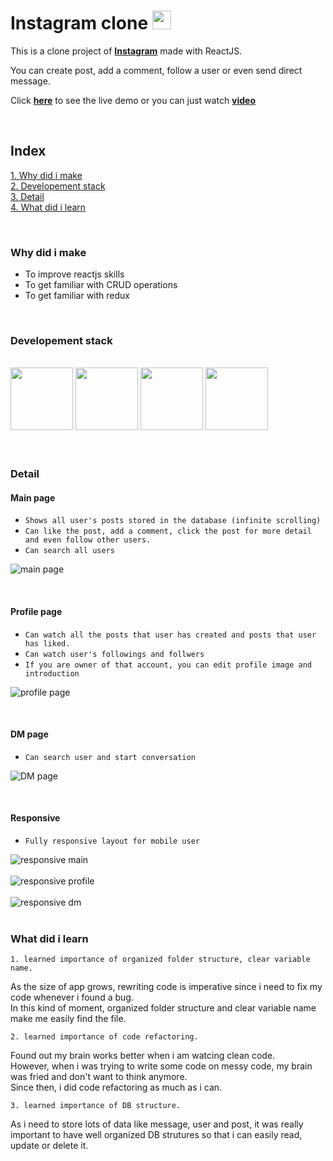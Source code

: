 # **Instagram clone** <img src="https://upload.wikimedia.org/wikipedia/commons/thumb/e/e7/Instagram_logo_2016.svg/1200px-Instagram_logo_2016.svg.png" width="30">

This is a clone project of [**Instagram**](https://instagram.com) made with ReactJS.

You can create post, add a comment, follow a user or even send direct message.

Click [**here**](https://instagram-clone-c3621.web.app/) to see the live demo or you can just watch [**video**](https://www.linkedin.com/posts/dh-kim-733227200_reactjs-instagram-linkedin-activity-6759438400706764800-bNwH)

<br/>

## Index

[1. Why did i make](#Why-did-i-make)  
[2. Developement stack](#Developement-stack)  
[3. Detail](#Detail)  
[4. What did i learn](#What-did-i-learn)

<br/>

### **Why did i make**

- To improve reactjs skills
- To get familiar with CRUD operations
- To get familiar with redux

<br/>

### **Developement stack**

<br/>

<div>
<img src="https://www.acwebdev.tech/static/media/react-icon.52610ecf.png" width="100">
<img src="https://www.acwebdev.tech/static/media/redux-icon.b3b939c6.png" width="100">
<img src="https://encrypted-tbn0.gstatic.com/images?q=tbn:ANd9GcQbdjy4HpplGW-RqVYTAB5dEZ18l4jdj07HcA&usqp=CAU" width="100">
<img src="https://www.acwebdev.tech/static/media/firebase-icon.8896e25c.png" width="100">
</div>

<br/>
<br/>

### **Detail**

#### **Main page**

- `Shows all user's posts stored in the database (infinite scrolling)`
- `Can like the post, add a comment, click the post for more detail and even follow other users.`
- `Can search all users`

![main page](src/readme/chrome_lbku2Ez2B5.png)

<br/>

#### **Profile page**

- `Can watch all the posts that user has created and posts that user has liked.`
- `Can watch user's followings and follwers`
- `If you are owner of that account, you can edit profile image and introduction`

![profile page](src/readme/chrome_EmPo4qcPBd.png)

<br/>

#### **DM page**

- `Can search user and start conversation`

![DM page](src/readme/chrome_2dGBqYMLRC.png)

<br/>

#### **Responsive**

- `Fully responsive layout for mobile user`

![responsive main](src/readme/chrome_9VMyuV31PM.png)
<br/>
<br/>
![responsive profile](src/readme/chrome_6afXqSTh3z.png)
<br/>
<br/>
![responsive dm](src/readme/chrome_qZ973cfUVY.png)
<br/>
<br/>

### **What did i learn**

`1. learned importance of organized folder structure, clear variable name.`

As the size of app grows, rewriting code is imperative since i need to fix my code whenever i found a bug.  
 In this kind of moment, organized folder structure and clear variable name make me easily find the file.

`2. learned importance of code refactoring.`

Found out my brain works better when i am watcing clean code.  
 However, when i was trying to write some code on messy code, my brain was fried and don't want to think anymore.  
 Since then, i did code refactoring as much as i can.

`3. learned importance of DB structure.`

As i need to store lots of data like message, user and post, it was really important to have well organized DB strutures so that i can easily read, update or delete it.
